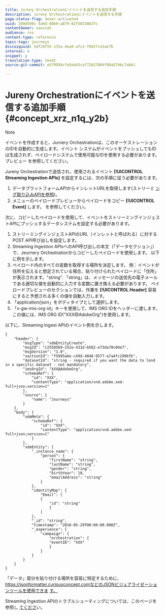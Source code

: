```yaml
---
title: Jureny Orchestrationにイベントを送信する追加手順
description: Jureny Orchestrationにイベントを送信する手順
page-status-flag: never-activated
uuid: 269d590c-5a6d-40b9-a879-02f5033863fc
contentOwner: sauviat
audience: rns
content-type: reference
topic-tags: journeys
discoiquuid: 5df34f55-135a-4ea8-afc2-f9427ce5ae7b
internal: n
snippet: y
translation-type: tm+mt
source-git-commit: e579936cfe5eb43caf72627004f98a5746c7abb1

---
```




# Jureny Orchestrationにイベントを送信する追加手順 {#concept_xrz_n1q_y2b}

>[!NOTE]
>
>イベントを作成すると、Jurnery Orchestrationは、このオーケストレーションのIDを自動的に生成します。イベント システムがイベントをプッシュしてもIDは生成されず、ペイロードシステムで使用可能なIDを使用する必要があります。プレビュー [](../event/previewing-the-payload.md)を参照してください。

Jureny Orchestrationで送信され、使用されるイベント **[!UICONTROL Streaming Ingestion APIs]** を設定するには、次の手順に従う必要があります。

1. データプラットフォームAPIからインレットURLを取得します(ストリーミ [ング取り込みAPIを参照](https://docs.adobe.com/content/help/en/experience-platform/ingestion/streaming/overview.html))。
1. メニューのペイロードプレビューからペイロードをコピー **[!UICONTROL Event]** します。 [](../event/defining-the-payload-fields.md)を参照してください。

次に、コピーしたペイロードを使用して、イベントをストリーミングインジェストAPIにプッシュするデータシステムを設定する必要があります。

1. ストリーミングインジェストAPIのURL（インレットと呼ばれる）に対するPOST API呼び出しを設定します。
1. Streaming Ingestion APIsへのAPI呼び出しの本文（「データセクション」）で、Jeurnery Orchestrationからコピーしたペイロードを使用します。 以下に例を示します。
1. ペイロード内のすべての変数を取得する場所を決定します。 例：イベントが住所を伝えると想定されている場合、貼り付けられたペイロードに「住所」が表示されます。&quot;string&quot;. 「string」は、メッセージの送信先の電子メールである適切な値を自動的に入力する変数に置き換える必要があります。 ペイロードプレビューのセクションでは、作業を **[!UICONTROL Header]** 容易にすると予想される多くの値を自動入力します。
1. 「application/json」をボディタイプとして選択します。
1. 「x-gw-ims-org-id」キーを使用して、IMS ORG IDをヘッダーに渡します。 この値には、IMS ORG ID(&quot;XXX@AdobeOrg&quot;)を使用します。

以下に、Streaming Ingest APIのイベント例を示します。

```
{
    "header": {
        "msgType": "xdmEntityCreate",
        "msgId": "c25585b9-252e-431d-b562-e73da70c04e7",
        "msgVersion": "1.0",
        "xactionId": "f5995abe-c49d-4848-9577-a7a4fc2996fb",
        "datasetId": "string - required if you want the data to land in a specific dataset - not mandatory",
        "imsOrgId": "XXX@AdobeOrg",
        "schemaRef": {
            "id": "XXX",
            "contentType": "application/vnd.adobe.xed-full+json;version=1"
        },
        "source": {
            "name": "Journeys"
        }
    },
    "body": {
        "xdmMeta": {
            "schemaRef": {
                "id": "XXX",
                "contentType": "application/vnd.adobe.xed-full+json;version=1"
            }
        },
        "xdmEntity": {
            "_instance_name": {
                "person": {
                    "firstName": "string",
                    "lastName": "string",
                    "gender": "string",
                    "birthYear": 10,
                    "emailAddress": "string"
                }
            },
            "identityMap": {
                "Email": [
                {
                    "id": "string"
                    }
                ]
            },
            "_id": "string",
            "timestamp": "2018-05-29T00:00:00.000Z",
            "_experience": {
                "campaign": {
                    "orchestration": {
                    "eventID": "XXX"
                    }
                }
            }
        }
    }
}
```

「データ」部分を貼り付ける場所を容易に特定するために、https://jsonformatter.curiousconcept.comなどのJSONビジュアライゼーションツールを使用できま [す。](https://jsonformatter.curiousconcept.com)

Streaming Ingestion APIのトラブルシューティングについては、このページを参照し [てくださ](https://docs.adobe.com/content/help/en/experience-platform/ingestion/streaming/troubleshooting.html)い。
